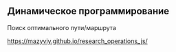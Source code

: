 <h2>Динамическое программирование</h2>
<p>Поиск оптимального пути/маршрута</p>
<a href="https://mazyviy.github.io/research_operations_js/">https://mazyviy.github.io/research_operations_js/</a>
